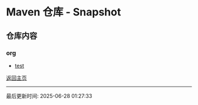 # Maven 仓库 - Snapshot

## 仓库内容

### org
- [test](org/test/index.md)

[返回主页](../index.md)

---

最后更新时间: 2025-06-28 01:27:33

